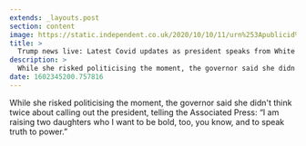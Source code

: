 ```yaml
--- 
extends: _layouts.post 
section: content 
image: https://static.independent.co.uk/2020/10/10/11/urn%253Apublicid%253Aap.org%253A0a01729e869546999beac5858aba1bb9.jpg 
title: > 
  Trump news live: Latest Covid updates as president speaks from White House balcony 
description: > 
  While she risked politicising the moment, the governor said she didn't think twice about calling out the president, telling the Associated Press: “I am raising two daughters who I want to be bold, too, you know, and to speak truth to power.” 
date: 1602345200.757816 
--- 
```

While she risked politicising the moment, the governor said she didn't think twice about calling out the president, telling the Associated Press: “I am raising two daughters who I want to be bold, too, you know, and to speak truth to power.”